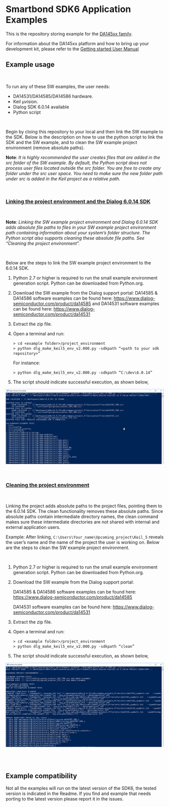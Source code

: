 # Smartbond SDK6 Application Examples

This is the repository storing example for the [DA145xx family](https://www.dialog-semiconductor.com/products/bluetooth-low-energy/da14530-and-da14531).

For information about the DA145xx platform and how to bring up your development kit, please refer to the [Getting started User Manual](http://lpccs-docs.dialog-semiconductor.com/UM-B-117-DA14531-Getting-Started-With-The-Pro-Development-Kit/index.html)

## Example usage

<br/>

To run any of these SW examples, the user needs:

- DA14531/DA14585/DA14586 hardware.
- Keil µvision.
- Dialog SDK 6.0.14 available
- Python script

<br/>

Begin by cloing this repository to your local and then link the SW example to the SDK. Below is the description on how to use the python script to link the SDK and the SW example, and to clean the SW example project environment (remove absolute paths).


**Note**: _It is highly recommended the user creates files that are added in the *src* folder of the SW example. By default, the Python script does not process user files located outside the *src* folder. You are free to create any folder under the *src* user space. You need to make sure the new folder path under *src* is added in the Keil project as a relative path._


<br/>

### <ins> Linking the project environment and the Dialog 6.0.14 SDK </ins>

<br/>

**Note**: _Linking the SW example project environment and Dialog 6.0.14 SDK adds absolute file paths to files in your SW example project environment path containing information about your system’s folder structure. The Python script also supports cleaning these absolute file paths. See “Cleaning the project environment”._

<br/>

Below are the steps to link the SW example project environment to the 6.0.14 SDK.

1. Python 2.7 or higher is required to run the small example environment generation script.
Python can be downloaded from Python.org.

2. Download the SW example from the Dialog support portal:
DA14585 & DA14586 software examples can be found here: https://www.dialog-semiconductor.com/product/da14585 and DA14531 software examples can be found here: https://www.dialog-semiconductor.com/product/da14531

3. Extract the zip file.

4. Open a terminal and run:

    ```console
    > cd <example folder>/project_environment
    > python dlg_make_keil5_env_v2.000.py -sdkpath “<path to your sdk repository>”
    ```

    For instance:
    ```console
    > python dlg_make_keil5_env_v2.000.py -sdkpath “C:\dev\6.0.14”
    ```

5. The script should indicate successful execution, as shown below, 

![](img/pythonscript_link.png)

<br/>

### <ins> Cleaning the project environment </ins>

<br/>

Linking the project adds absolute paths to the project files, pointing them to the 6.0.14 SDK. The clean functionality removes these absolute paths.
Since absolute paths contain intermediate directory names, the clean command makes sure these intermediate directories are not shared with internal and external application users.

Example: After linking, `C:\Users\Your_name\Upcoming_project\Keil_5` reveals the user’s name and the name of the project the user is working on.
Below are the steps to clean the SW example project environment.

<br/>

1. Python 2.7 or higher is required to run the small example environment generation script.
Python can be downloaded from Python.org.

2. Download the SW example from the Dialog support portal:

    DA14585 & DA14586 software examples can be found here: https://www.dialog-semiconductor.com/product/da14585

    DA14531 software examples can be found here: https://www.dialog-semiconductor.com/product/da14531

3. Extract the zip file.

4. Open a terminal and run:

    ```console
    > cd <example folder>/project_environment
    > python dlg_make_keil5_env_v2.000.py -sdkpath “clean”
    ```

5. The script should indicate successful execution, as shown below,

![](img/pythonscript_clean.png)

<br/>
<br/>

## Example compatibility

Not all the examples will run on the latest version of the SDK6, the tested version is indicated in the Readme. If you find and example that needs porting to the latest version please report it in the issues.